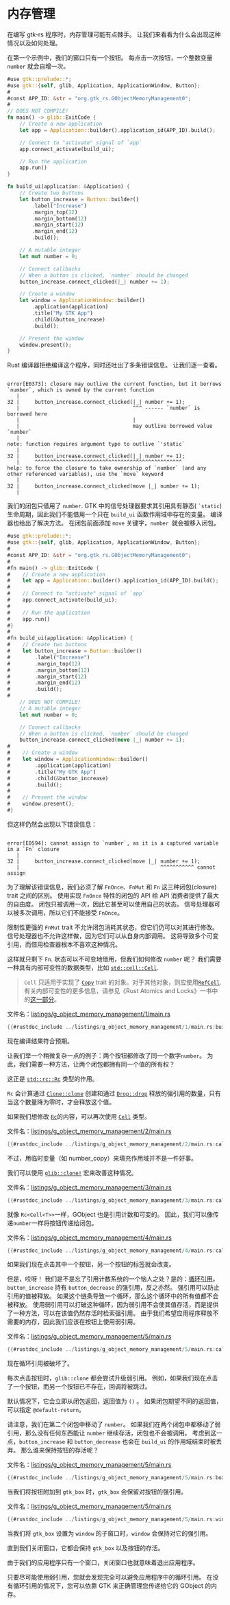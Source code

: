 # 内存管理

在编写 gtk-rs 程序时，内存管理可能有点棘手。 让我们来看看为什么会出现这种情况以及如何处理。 

在第一个示例中，我们的窗口只有一个按钮。 每点击一次按钮，一个整数变量  `number` 就会自增一次。

```rust ,no_run,compile_fail
#use gtk::prelude::*;
#use gtk::{self, glib, Application, ApplicationWindow, Button};
#
#const APP_ID: &str = "org.gtk_rs.GObjectMemoryManagement0";
#
// DOES NOT COMPILE!
fn main() -> glib::ExitCode {
    // Create a new application
    let app = Application::builder().application_id(APP_ID).build();

    // Connect to "activate" signal of `app`
    app.connect_activate(build_ui);

    // Run the application
    app.run()
}

fn build_ui(application: &Application) {
    // Create two buttons
    let button_increase = Button::builder()
        .label("Increase")
        .margin_top(12)
        .margin_bottom(12)
        .margin_start(12)
        .margin_end(12)
        .build();

    // A mutable integer
    let mut number = 0;

    // Connect callbacks
    // When a button is clicked, `number` should be changed
    button_increase.connect_clicked(|_| number += 1);

    // Create a window
    let window = ApplicationWindow::builder()
        .application(application)
        .title("My GTK App")
        .child(&button_increase)
        .build();

    // Present the window
    window.present();
}
```

Rust 编译器拒绝编译这个程序，同时还吐出了多条错误信息。 让我们逐一查看。

```console

error[E0373]: closure may outlive the current function, but it borrows `number`, which is owned by the current function
   |
32 |     button_increase.connect_clicked(|_| number += 1);
   |                                     ^^^ ------ `number` is borrowed here
   |                                     |
   |                                     may outlive borrowed value `number`
   |
note: function requires argument type to outlive `'static`
   |
32 |     button_increase.connect_clicked(|_| number += 1);
   |     ^^^^^^^^^^^^^^^^^^^^^^^^^^^^^^^^^^^^^^^^^^^^^^^^
help: to force the closure to take ownership of `number` (and any other referenced variables), use the `move` keyword
   |
32 |     button_increase.connect_clicked(move |_| number += 1);
   |  
```

我们的闭包只借用了 `number`. GTK 中的信号处理器要求其引用具有静态( `` `static ``)生命周期，因此我们不能借用一个只在 `build_ui` 函数作用域中存在的变量。 编译器也给出了解决方法。 在闭包前面添加 `move` 关键字，`number `就会被移入闭包。

```rust ,no_run,compile_fail
#use gtk::prelude::*;
#use gtk::{self, glib, Application, ApplicationWindow, Button};
#
#const APP_ID: &str = "org.gtk_rs.GObjectMemoryManagement0";
#
#fn main() -> glib::ExitCode {
#    // Create a new application
#    let app = Application::builder().application_id(APP_ID).build();
#
#    // Connect to "activate" signal of `app`
#    app.connect_activate(build_ui);
#
#    // Run the application
#    app.run()
#}
#
#fn build_ui(application: &Application) {
#    // Create two buttons
#    let button_increase = Button::builder()
#        .label("Increase")
#        .margin_top(12)
#        .margin_bottom(12)
#        .margin_start(12)
#        .margin_end(12)
#        .build();
#
    // DOES NOT COMPILE!
    // A mutable integer
    let mut number = 0;

    // Connect callbacks
    // When a button is clicked, `number` should be changed
    button_increase.connect_clicked(move |_| number += 1);
#
#    // Create a window
#    let window = ApplicationWindow::builder()
#        .application(application)
#        .title("My GTK App")
#        .child(&button_increase)
#        .build();
#
#    // Present the window
#    window.present();
#}
```

但这样仍然会出现以下错误信息：

```console

error[E0594]: cannot assign to `number`, as it is a captured variable in a `Fn` closure
   |
32 |     button_increase.connect_clicked(move |_| number += 1);
   |                                              ^^^^^^^^^^^ cannot assign
```

为了理解该错误信息，我们必须了解 `FnOnce`、`FnMut` 和 `Fn` 这三种闭包(closure) trait 之间的区别。 使用实现 `FnOnce` 特性的闭包的 API 给 API 消费者提供了最大的自由度。 闭包只被调用一次，因此它甚至可以使用自己的状态。 信号处理器可以被多次调用，所以它们不能接受 `FnOnce`。 

限制性更强的 `FnMut` trait 不允许闭包消耗其状态，但它们仍可以对其进行修改。 信号处理器也不允许这样做，因为它们可以从自身内部调用。 这将导致多个可变引用，而借用检查器根本不喜欢这种情况。 

这样就只剩下 `Fn`. 状态可以不可变地借用，但我们如何修改 `number` 呢？ 我们需要一种具有内部可变性的数据类型，比如 [`std::cell::Cell`](https://doc.rust-lang.org/std/cell/struct.Cell.html).

> `Cell` 只适用于实现了 [`Copy`](https://doc.rust-lang.org/core/marker/trait.Copy.html) trait 的对象。对于其他对象，则应使用[`RefCell`](https://doc.rust-lang.org/std/cell/struct.RefCell.html). 
> 有关内部可变性的更多信息，请参见《Rust Atomics and Locks》一书中的[这一部分](https://marabos.nl/atomics/basics.html#interior-mutability)。

文件名：<a class=file-link href="https://github.com/gtk-rs/gtk4-rs/blob/master/book/listings/g_object_memory_management/2/main.rs">listings/g_object_memory_management/1/main.rs</a>

```rust
{{#rustdoc_include ../listings/g_object_memory_management/1/main.rs:build_ui}}
```

现在编译结果符合预期。 

让我们举一个稍微复杂一点的例子：两个按钮都修改了同一个数字`number`。 为此，我们需要一种方法，让两个闭包都拥有同一个值的所有权？

这正是 [`std::rc::Rc`](https://doc.rust-lang.org/std/rc/struct.Rc.html) 类型的作用。 

`Rc` 会计算通过 [`Clone::clone`](https://doc.rust-lang.org/std/clone/trait.Clone.html#tymethod.clone) 创建和通过 [`Drop::drop`](https://doc.rust-lang.org/std/ops/trait.Drop.html#tymethod.drop) 释放的强引用的数量，只有当这个数量降为零时，才会释放这个值。 

如果我们想修改 [`Rc`](https://doc.rust-lang.org/std/rc/struct.Rc.html)的内容，可以再次使用 [`Cell`](https://doc.rust-lang.org/std/cell/struct.Cell.html) 类型。


文件名：<a class=file-link href="https://github.com/gtk-rs/gtk4-rs/blob/master/book/listings/g_object_memory_management/2/main.rs">listings/g_object_memory_management/2/main.rs</a>

```rust
{{#rustdoc_include ../listings/g_object_memory_management/2/main.rs:callback}}
```

不过，用临时变量（如 number_copy）来填充作用域并不是一件好事。 

我们可以使用 [`glib::clone!`](https://gtk-rs.org/gtk-rs-core/stable/latest/docs/glib/macro.clone.html) 宏来改善这种情况。

文件名：<a class=file-link href="https://github.com/gtk-rs/gtk4-rs/blob/master/book/listings/g_object_memory_management/3/main.rs">listings/g_object_memory_management/3/main.rs</a>

```rust
{{#rustdoc_include ../listings/g_object_memory_management/3/main.rs:callback}}
```

就像 `Rc<Cell<T>>`一样，GObject 也是引用计数和可变的。 因此，我们可以像传递`number`一样将按钮传递给闭包。

文件名：<a class=file-link href="https://github.com/gtk-rs/gtk4-rs/blob/master/book/listings/g_object_memory_management/4/main.rs">listings/g_object_memory_management/4/main.rs</a>

```rust
{{#rustdoc_include ../listings/g_object_memory_management/4/main.rs:callback}}
```

如果我们现在点击其中一个按钮，另一个按钮的标签就会改变。 

但是，哎呀！ 我们是不是忘了引用计数系统的一个恼人之处？是的：[循环引用](https://doc.rust-lang.org/book/ch15-06-reference-cycles.html)。`button_increase` 持有 `button_decrease` 的强引用，反之亦然。 强引用可以防止引用的值被释放。 如果这个链条导致一个循环，那么这个循环中的所有值都不会被释放。 使用弱引用可以打破这种循环，因为弱引用不会使其值存活，而是提供了一种方法，可以在该值仍然存活时检索强引用。 由于我们希望应用程序释放不需要的内存，因此我们应该在按钮上使用弱引用。

文件名：<a class=file-link href="https://github.com/gtk-rs/gtk4-rs/blob/master/book/listings/g_object_memory_management/5/main.rs">listings/g_object_memory_management/5/main.rs</a>

```rust
{{#rustdoc_include ../listings/g_object_memory_management/5/main.rs:callback}}
```

现在循环引用被破坏了。 

每次点击按钮时，`glib::clone` 都会尝试升级弱引用。 例如，如果我们现在点击了一个按钮，而另一个按钮已不存在，回调将被跳过。 

默认情况下，它会立即从闭包返回，返回值为 `()` 。 如果闭包期望不同的返回值，可以指定 `@default-return`。 

请注意，我们在第二个闭包中移动了 `number`。 如果我们在两个闭包中都移动了弱引用，那么没有任何东西能让 `number` 继续存活，闭包也不会被调用。 考虑到这一点，`button_increase` 和 `button_decrease` 也会在 `build_ui` 的作用域结束时被丢弃。 那么谁来保持按钮的存活呢？

文件名：<a class=file-link href="https://github.com/gtk-rs/gtk4-rs/blob/master/book/listings/g_object_memory_management/5/main.rs">listings/g_object_memory_management/5/main.rs</a>

```rust
{{#rustdoc_include ../listings/g_object_memory_management/5/main.rs:box_append}}
```

当我们将按钮附加到 `gtk_box` 时，`gtk_box` 会保留对按钮的强引用。

文件名：<a class=file-link href="https://github.com/gtk-rs/gtk4-rs/blob/master/book/listings/g_object_memory_management/5/main.rs">listings/g_object_memory_management/5/main.rs</a>

```rust
{{#rustdoc_include ../listings/g_object_memory_management/5/main.rs:window_child}}
```

当我们将 `gtk_box` 设置为 `window` 的子窗口时，`window` 会保持对它的强引用。 

直到我们关闭窗口，它都会保持 `gtk_box` 以及按钮的存活。 

由于我们的应用程序只有一个窗口，关闭窗口也就意味着退出应用程序。 

只要尽可能使用弱引用，您就会发现完全可以避免应用程序中的循环引用。 在没有循环引用的情况下，您可以依靠 GTK 来正确管理您传递给它的 GObject 的内存。
